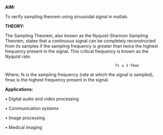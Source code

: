 **AIM:**

To verify sampling theorem using sinusoidal signal in matlab. 

**THEORY:**

The Sampling Theorem, also known as the Nyquist-Shannon Sampling Theorem, states that a continuous signal can be completely reconstructed from its samples if the sampling frequency is greater than twice the highest frequency present in the signal. This critical frequency is known as the Nyquist rate.

                                                      fs ≥ 2⋅fmax 

Where, fs is the sampling frequency (rate at which the signal is sampled), fmax is the highest frequency present in the signal. 

**Applications:**
  
  • Digital audio and video processing 
  
  • Communication systems 
  
  • Image processing 
  
  • Medical imaging 

